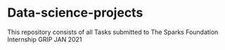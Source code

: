 # Data-science-projects
This repository consists of all Tasks submitted to The Sparks Foundation Internship GRIP JAN 2021
